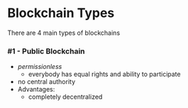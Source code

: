 # Blockchain Types

There are 4 main types of blockchains

### #1 - Public Blockchain

- *permissionless*
    - everybody has equal rights and ability to participate
- no central authority
- Advantages:
    - completely decentralized